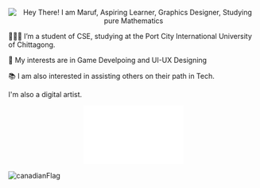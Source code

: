 <!-- Eaj uddin Ahmed (Maruf) -->

<p align="center" height="300px">
  <img src="https://readme-typing-svg.demolab.com?font=Fira+Code&weight=700&duration=2500&pause=1000&color=F7942B&center=true&width=600&lines=%F0%9F%91%8B+Hey+There!+I+am+Maruf;%F0%9F%91%A8%E2%80%8D%F0%9F%92%BB+Aspiring+Learner;%E2%9A%9B%EF%B8%8F+Graphics+Designer;%E2%9A%A1+Studying+CSE" alt="Hey There! I am Maruf, Aspiring Learner, Graphics Designer, Studying pure Mathematics" />
<p/>
<!--
<div align="center">
  <img src="./assets/animated-flame-01.gif" width="1.75%" align="left"/>
  <img src="https://readme-typing-svg.demolab.com?font=Fira+Code&size=32&duration=2800&pause=2000&color=A9FEF7&center=true&vCenter=true&width=940&lines=Hey%2C+I'm+Maruf!" alt="Hey, I'm Maruf! animated typed out" width="90%" align="middle"/>
  <img src="./assets/animated-flame-01.gif" width="1.75%" align="right"/> Maruf
</div>
<br>
-->
<p>👨🏻‍💻 I’m a student of CSE, studying at the Port City International University of Chittagong.</p>
<p>🔬 My interests are in Game Develpoing and UI-UX Designing </p>
<p>📚 I am also interested in assisting others on their path in Tech.</p>
<p> I'm also a digital artist.</p>

<div style="display: flex; justify-content: center; flex-wrap: nowrap;">
<img src = "https://raw.githubusercontent.com/Ashfinn/github-stats-transparent/output/generated/overview.svg" style="max-width: 40%; height: auto;">
<!--
<img src = "https://raw.githubusercontent.com/canadianFlag/github-stats-transparent/output/generated/languages.svg" style="max-width: 40%; height: auto;">
-->
</div>
<p align="left"> <img src="https://komarev.com/ghpvc/?username=ashfinnt&label=Profile%20views&color=0e75b6&style=for-the-badge" alt="canadianFlag" /> </p>
